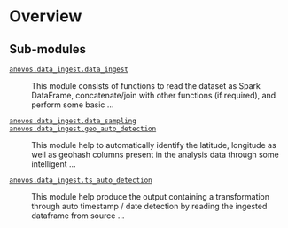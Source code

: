 # Overview
## Sub-modules
<dl>
<dt><code class="name"><a title="anovos.data_ingest.data_ingest" href="data_ingest.html">anovos.data_ingest.data_ingest</a></code></dt>
<dd>
<div class="desc"><p>This module consists of functions to read the dataset as Spark DataFrame, concatenate/join with other functions (if required),
and perform some basic …</p></div>
</dd>
<dt><code class="name"><a title="anovos.data_ingest.data_sampling" href="data_sampling.html">anovos.data_ingest.data_sampling</a></code></dt>
<dd>
<div class="desc"></div>
</dd>
<dt><code class="name"><a title="anovos.data_ingest.geo_auto_detection" href="geo_auto_detection.html">anovos.data_ingest.geo_auto_detection</a></code></dt>
<dd>
<div class="desc"><p>This module help to automatically identify the latitude, longitude as well as geohash columns present in the analysis data through some intelligent …</p></div>
</dd>
<dt><code class="name"><a title="anovos.data_ingest.ts_auto_detection" href="ts_auto_detection.html">anovos.data_ingest.ts_auto_detection</a></code></dt>
<dd>
<div class="desc"><p>This module help produce the output containing a transformation through auto timestamp / date detection by reading the ingested dataframe from source …</p></div>
</dd>
</dl>
